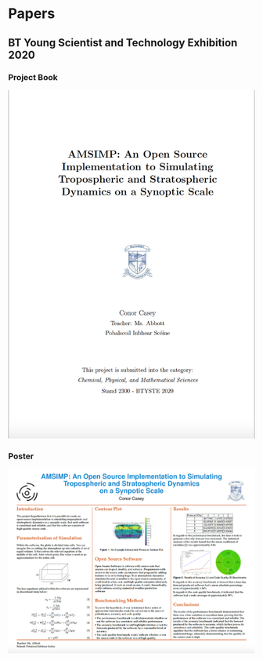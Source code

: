 # Papers

## BT Young Scientist and Technology Exhibition 2020

### Project Book

[![Project Book](https://github.com/amsimp/papers/raw/master/project-book.png)](https://github.com/amsimp/papers/raw/master/project-book/main.pdf)

### Poster

[![Poster](https://github.com/amsimp/papers/raw/master/poster.png)](https://github.com/amsimp/papers/raw/master/poster/main.pdf)
